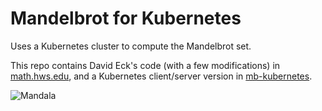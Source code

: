 # Mandelbrot for Kubernetes
Uses a Kubernetes cluster to compute the Mandelbrot set. 

This repo contains David Eck's code (with a few modifications) in [math.hws.edu](math.hws.edu), and a Kubernetes client/server version in [mb-kubernetes](mb-kubernetes).

![Mandala](mandala.png)
